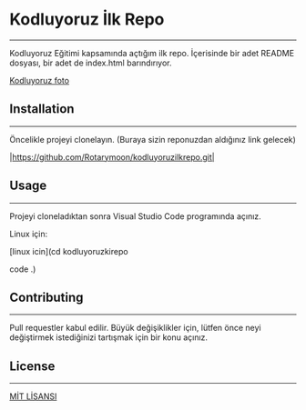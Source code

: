 # Kodluyoruz İlk Repo
***
Kodluyoruz Eğitimi kapsamında açtığım ilk repo.  İçerisinde bir adet README dosyası, bir adet de index.html barındırıyor.

[Kodluyoruz foto](github.png)

## Installation
***

Öncelikle projeyi clonelayın. (Buraya sizin reponuzdan aldığınız link gelecek)

|https://github.com/Rotarymoon/kodluyoruzilkrepo.git|

## Usage
***

Projeyi cloneladıktan sonra Visual Studio Code programında açınız.

Linux için:

[linux icin](cd kodluyoruzkirepo

code .)

## Contributing
***
Pull requestler kabul edilir. Büyük değişiklikler için, lütfen önce neyi değiştirmek istediğinizi tartışmak için bir konu açınız.

## License
***
[MİT LİSANSI](https://choosealicense.com/licenses/mit/)